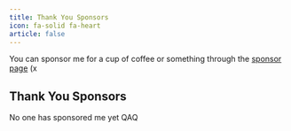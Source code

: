 ```yaml
---
title: Thank You Sponsors
icon: fa-solid fa-heart
article: false
---
```


You can sponsor me for a cup of coffee or something through the [sponsor page](https://www.pysio.online/sponsor) (x

## Thank You Sponsors

No one has sponsored me yet QAQ 